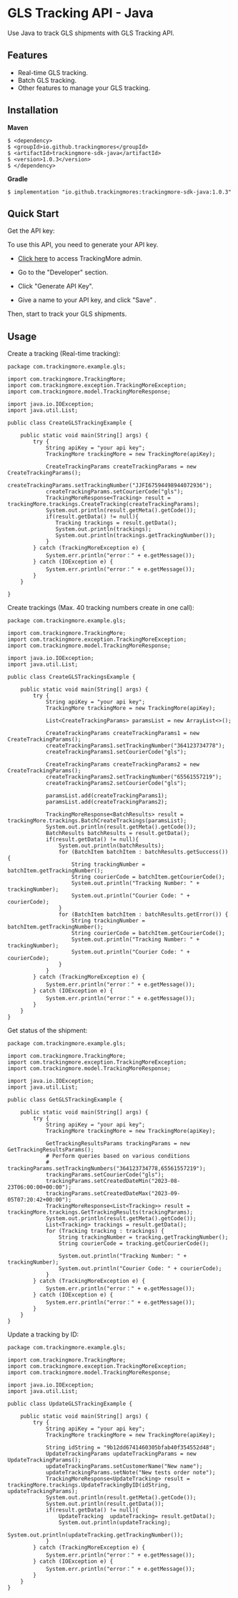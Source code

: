 GLS Tracking API - Java
================================
Use Java to track GLS shipments with GLS Tracking API.

Features
--------
- Real-time GLS tracking.
- Batch GLS tracking.
- Other features to manage your GLS tracking.

Installation
------------

**Maven**

    $ <dependency>
    $ <groupId>io.github.trackingmores</groupId>
    $ <artifactId>trackingmore-sdk-java</artifactId>
    $ <version>1.0.3</version>
    $ </dependency>

**Gradle**

    $ implementation "io.github.trackingmores:trackingmore-sdk-java:1.0.3"

Quick Start
----------
Get the API key:

To use this API, you need to generate your API key.

- <a href="https://admin.trackingmore.com/developer/apikey" target="_blank" rel="noreferrer">
  Click here</a> to access TrackingMore admin.

- Go to the "Developer" section.

- Click "Generate API Key".

- Give a name to your API key, and click "Save" .


Then, start to track your GLS shipments.

Usage
----------

Create a tracking (Real-time tracking):

    package com.trackingmore.example.gls;
    
    import com.trackingmore.TrackingMore;
    import com.trackingmore.exception.TrackingMoreException;
    import com.trackingmore.model.TrackingMoreResponse;
    
    import java.io.IOException;
    import java.util.List;
    
    public class CreateGLSTrackingExample {
    
        public static void main(String[] args) {
            try {
                String apiKey = "your api key";
                TrackingMore trackingMore = new TrackingMore(apiKey);
                
                CreateTrackingParams createTrackingParams = new CreateTrackingParams();
                createTrackingParams.setTrackingNumber("JJFI67594498944072936");
                createTrackingParams.setCourierCode("gls");
                TrackingMoreResponse<Tracking> result = trackingMore.trackings.CreateTracking(createTrackingParams);
                System.out.println(result.getMeta().getCode());
                if(result.getData() != null){
                   Tracking trackings = result.getData();
                   System.out.println(trackings);
                   System.out.println(trackings.getTrackingNumber());
                }
            } catch (TrackingMoreException e) {
                System.err.println("error：" + e.getMessage());
            } catch (IOException e) {
                System.err.println("error：" + e.getMessage());
            }
        }
    
    }


Create trackings (Max. 40 tracking numbers create in one call):

    package com.trackingmore.example.gls;
    
    import com.trackingmore.TrackingMore;
    import com.trackingmore.exception.TrackingMoreException;
    import com.trackingmore.model.TrackingMoreResponse;
    
    import java.io.IOException;
    import java.util.List;
    
    public class CreateGLSTrackingsExample {
    
        public static void main(String[] args) {
            try {
                String apiKey = "your api key";
                TrackingMore trackingMore = new TrackingMore(apiKey);
                
                List<CreateTrackingParams> paramsList = new ArrayList<>();
                
                CreateTrackingParams createTrackingParams1 = new CreateTrackingParams();
                createTrackingParams1.setTrackingNumber("364123734778");
                createTrackingParams1.setCourierCode("gls");
                
                CreateTrackingParams createTrackingParams2 = new CreateTrackingParams();
                createTrackingParams2.setTrackingNumber("65561557219");
                createTrackingParams2.setCourierCode("gls");
                
                paramsList.add(createTrackingParams1);
                paramsList.add(createTrackingParams2);
                
                TrackingMoreResponse<BatchResults> result = trackingMore.trackings.BatchCreateTrackings(paramsList);
                System.out.println(result.getMeta().getCode());
                BatchResults batchResults = result.getData();
                if(result.getData() != null){
                    System.out.println(batchResults);
                    for (BatchItem batchItem : batchResults.getSuccess()) {
                        String trackingNumber = batchItem.getTrackingNumber();
                        String courierCode = batchItem.getCourierCode();
                        System.out.println("Tracking Number: " + trackingNumber);
                        System.out.println("Courier Code: " + courierCode);
                    }
                    for (BatchItem batchItem : batchResults.getError()) {
                        String trackingNumber = batchItem.getTrackingNumber();
                        String courierCode = batchItem.getCourierCode();
                        System.out.println("Tracking Number: " + trackingNumber);
                        System.out.println("Courier Code: " + courierCode);
                    }
                }
            } catch (TrackingMoreException e) {
                System.err.println("error：" + e.getMessage());
            } catch (IOException e) {
                System.err.println("error：" + e.getMessage());
            }
        }
    }


Get status of the shipment:

    package com.trackingmore.example.gls;
    
    import com.trackingmore.TrackingMore;
    import com.trackingmore.exception.TrackingMoreException;
    import com.trackingmore.model.TrackingMoreResponse;
    
    import java.io.IOException;
    import java.util.List;
    
    public class GetGLSTrackingExample {
    
        public static void main(String[] args) {
            try {
                String apiKey = "your api key";
                TrackingMore trackingMore = new TrackingMore(apiKey);
                
                GetTrackingResultsParams trackingParams = new GetTrackingResultsParams();
                # Perform queries based on various conditions
                # trackingParams.setTrackingNumbers("364123734778,65561557219");
                trackingParams.setCourierCode("gls");
                trackingParams.setCreatedDateMin("2023-08-23T06:00:00+00:00");
                trackingParams.setCreatedDateMax("2023-09-05T07:20:42+00:00");
                TrackingMoreResponse<List<Tracking>> result = trackingMore.trackings.GetTrackingResults(trackingParams);
                System.out.println(result.getMeta().getCode());
                List<Tracking> trackings = result.getData();
                for (Tracking tracking : trackings) {
                    String trackingNumber = tracking.getTrackingNumber();
                    String courierCode = tracking.getCourierCode();
                    
                    System.out.println("Tracking Number: " + trackingNumber);
                    System.out.println("Courier Code: " + courierCode);
                }
            } catch (TrackingMoreException e) {
                System.err.println("error：" + e.getMessage());
            } catch (IOException e) {
                System.err.println("error：" + e.getMessage());
            }
        }
    }


Update a tracking by ID:

    package com.trackingmore.example.gls;
    
    import com.trackingmore.TrackingMore;
    import com.trackingmore.exception.TrackingMoreException;
    import com.trackingmore.model.TrackingMoreResponse;
    
    import java.io.IOException;
    import java.util.List;
    
    public class UpdateGLSTrackingExample {
    
        public static void main(String[] args) {
            try {
                String apiKey = "your api key";
                TrackingMore trackingMore = new TrackingMore(apiKey);
                
                String idString = "9b12dd6741460305bfab40f354552d48";
                UpdateTrackingParams updateTrackingParams = new UpdateTrackingParams();
                updateTrackingParams.setCustomerName("New name");
                updateTrackingParams.setNote("New tests order note");
                TrackingMoreResponse<UpdateTracking> result = trackingMore.trackings.UpdateTrackingByID(idString, updateTrackingParams);
                System.out.println(result.getMeta().getCode());
                System.out.println(result.getData());
                if(result.getData() != null){
                    UpdateTracking  updateTracking= result.getData();
                    System.out.println(updateTracking);
                    System.out.println(updateTracking.getTrackingNumber());
                }
            } catch (TrackingMoreException e) {
                System.err.println("error：" + e.getMessage());
            } catch (IOException e) {
                System.err.println("error：" + e.getMessage());
            }
        }
    }
